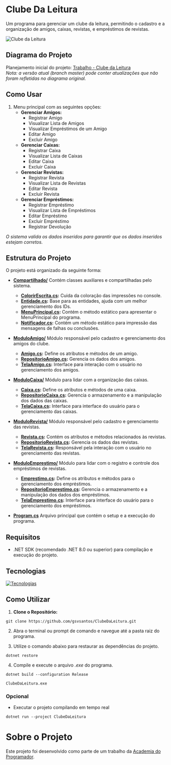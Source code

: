 # Clube Da Leitura
Um programa para gerenciar um clube da leitura, permitindo o cadastro e a organização de amigos, caixas, revistas, e empréstimos de revistas.

![Clube da Leitura](https://github.com/user-attachments/assets/6befd998-beea-49e0-8a0e-ee8de5967723)

## Diagrama do Projeto
Planejamento inicial do projeto: [Trabalho - Clube da Leitura](https://whimsical.com/trabalho-clube-da-leitura-v1-J2scDX6PrtsvtkU3ELiqN4)  
*Nota: a versão atual (branch master) pode conter atualizações que não foram refletidas no diagrama original.*

## Como Usar
1. Menu principal com as seguintes opções:
   - **Gerenciar Amigos:**
      - Registrar Amigo
      - Visualizar Lista de Amigos
      - Visualizar Empréstimos de um Amigo
      - Editar Amigo
      - Excluir Amigo
   - **Gerenciar Caixas:** 
      - Registrar Caixa
      - Visualizar Lista de Caixas
      - Editar Caixa
      - Excluir Caixa
   - **Gerenciar Revistas:**
      - Registrar Revista
      - Visualizar Lista de Revistas
      - Editar Revista
      - Excluir Revista
   - **Gerenciar Empréstimos:**
      - Registrar Empréstimo
      - Visualizar Lista de Empréstimos
      - Editar Empréstimo
      - Excluir Empréstimo
      - Registrar Devolução

*O sistema valida os dados inseridos para garantir que os dados inseridos estejam corretos.*

## Estrutura do Projeto
O projeto está organizado da seguinte forma:

- **[Compartilhado/](https://github.com/gsvsantos/ClubeDaLeitura/tree/master/ClubeDaLeitura/Compartilhado)** Contém classes auxiliares e compartilhadas pelo sistema.
  - **[ColorirEscrita.cs](https://github.com/gsvsantos/ClubeDaLeitura/blob/master/ClubeDaLeitura/Compartilhado/ColorirEscrita.cs):** Cuida da coloração das impressões no console.
  - **[Entidade.cs](https://github.com/gsvsantos/ClubeDaLeitura/blob/master/ClubeDaLeitura/Compartilhado/Entidade.cs):** Base para as entidades, ajuda com um melhor gerenciamento dos IDs.
  - **[MenuPrincipal.cs](https://github.com/gsvsantos/ClubeDaLeitura/blob/master/ClubeDaLeitura/Compartilhado/MenuPrincipal.cs):** Contém o método estático para apresentar o MenuPrincipal do programa.
  - **[Notificador.cs](https://github.com/gsvsantos/ClubeDaLeitura/blob/master/ClubeDaLeitura/Compartilhado/Notificador.cs):** Contém um método estático para impressão das mensagens de falhas ou conclusões.

- **[ModuloAmigo/](https://github.com/gsvsantos/ClubeDaLeitura/tree/master/ClubeDaLeitura/ModuloAmigo)** Módulo responsável pelo cadastro e gerenciamento dos amigos do clube.
  - **[Amigo.cs](https://github.com/gsvsantos/ClubeDaLeitura/blob/master/ClubeDaLeitura/ModuloAmigo/Amigo.cs):** Define os atributos e métodos de um amigo.
  - **[RepositorioAmigo.cs](https://github.com/gsvsantos/ClubeDaLeitura/blob/master/ClubeDaLeitura/ModuloAmigo/RepositorioAmigo.cs):** Gerencia os dados dos amigos.
  - **[TelaAmigo.cs](https://github.com/gsvsantos/ClubeDaLeitura/blob/master/ClubeDaLeitura/ModuloAmigo/TelaAmigo.cs):** Interface para interação com o usuário no gerenciamento dos amigos.

- **[ModuloCaixa/](https://github.com/gsvsantos/ClubeDaLeitura/tree/master/ClubeDaLeitura/ModuloCaixa)** Módulo para lidar com a organização das caixas.
  - **[Caixa.cs](https://github.com/gsvsantos/ClubeDaLeitura/blob/master/ClubeDaLeitura/ModuloCaixa/Caixa.cs):** Define os atributos e métodos de uma caixa.
  - **[RepositorioCaixa.cs](https://github.com/gsvsantos/ClubeDaLeitura/blob/master/ClubeDaLeitura/ModuloCaixa/RepositorioCaixa.cs):** Gerencia o armazenamento e a manipulação dos dados das caixas.
  - **[TelaCaixa.cs](https://github.com/gsvsantos/ClubeDaLeitura/blob/master/ClubeDaLeitura/ModuloCaixa/TelaCaixa.cs):** Interface para interface do usuário para o gerenciamento das caixas.

- **[ModuloRevista/](https://github.com/gsvsantos/ClubeDaLeitura/tree/master/ClubeDaLeitura/ModuloRevista)** Módulo responsável pelo cadastro e gerenciamento das revistas.
  - **[Revista.cs](https://github.com/gsvsantos/ClubeDaLeitura/blob/master/ClubeDaLeitura/ModuloRevista/Revista.cs):** Contém os atributos e métodos relacionados às revistas.
  - **[RepositorioRevista.cs](https://github.com/gsvsantos/ClubeDaLeitura/blob/master/ClubeDaLeitura/ModuloRevista/RepositorioRevista.cs):** Gerencia os dados das revistas.
  - **[TelaRevista.cs](https://github.com/gsvsantos/ClubeDaLeitura/blob/master/ClubeDaLeitura/ModuloRevista/TelaRevista.cs):** Responsável pela interação com o usuário no gerenciamento das revistas.

- **[ModuloEmprestimo/](https://github.com/gsvsantos/ClubeDaLeitura/tree/master/ClubeDaLeitura/ModuloEmprestimo)** Módulo para lidar com o registro e controle dos empréstimos de revistas.
  - **[Emprestimo.cs](https://github.com/gsvsantos/ClubeDaLeitura/blob/master/ClubeDaLeitura/ModuloEmprestimo/Emprestimo.cs):** Define os atributos e métodos para o gerenciamento dos empréstimos.
  - **[RepositorioEmprestimo.cs](https://github.com/gsvsantos/ClubeDaLeitura/blob/master/ClubeDaLeitura/ModuloEmprestimo/RepositorioEmprestimo.cs):** Gerencia o armazenamento e a manipulação dos dados dos empréstimos.
  - **[TelaEmprestimo.cs](https://github.com/gsvsantos/ClubeDaLeitura/blob/master/ClubeDaLeitura/ModuloEmprestimo/TelaEmprestimo.cs):** Interface para interface do usuário para o gerenciamento dos empréstimos.

- **[Program.cs](https://github.com/gsvsantos/ClubeDaLeitura/blob/master/ClubeDaLeitura/Program.cs)** Arquivo principal que contém o setup e a execução do programa.

## Requisitos

- .NET SDK (recomendado .NET 8.0 ou superior) para compilação e execução do projeto.
 
## Tecnologias

[![Tecnologias](https://skillicons.dev/icons?i=git,github,visualstudio,cs,dotnet)](https://skillicons.dev)

## Como Utilizar
1. **Clone o Repositório:**
```
git clone https://github.com/gsvsantos/ClubeDaLeitura.git
```

2. Abra o terminal ou prompt de comando e navegue até a pasta raiz do programa.

3. Utilize o comando abaixo para restaurar as dependências do projeto.
```
dotnet restore
```

4. Compile e execute o arquivo *.exe* do programa.
```
dotnet build --configuration Release
```
```
ClubeDaLeitura.exe
```

### Opcional
- Executar o projeto compilando em tempo real
```
dotnet run --project ClubeDaLeitura
```

# Sobre o Projeto

Este projeto foi desenvolvido como parte de um trabalho da [Academia do Programador](https://www.instagram.com/academiadoprogramador/).
